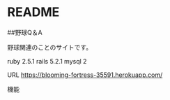 # README

##野球Q＆A

野球関連のことのサイトです。

ruby 2.5.1
rails 5.2.1
mysql 2

URL
https://blooming-fortress-35591.herokuapp.com/

機能


